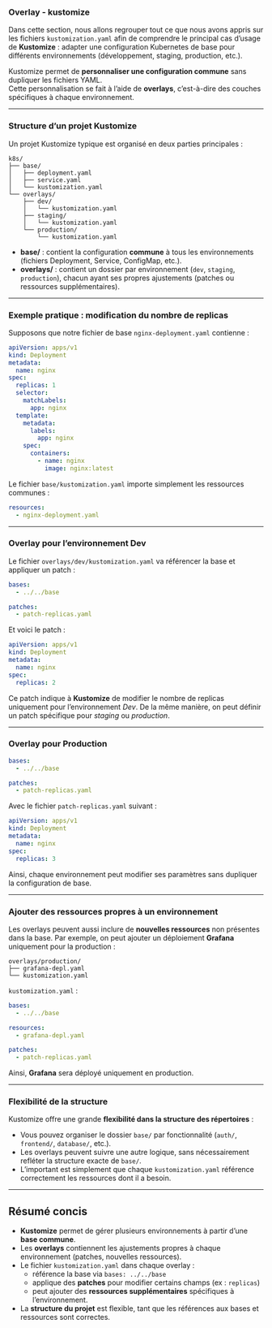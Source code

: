 ### Overlay - kustomize

Dans cette section, nous allons regrouper tout ce que nous avons appris sur les fichiers `kustomization.yaml` afin de comprendre le principal cas d’usage de **Kustomize** : adapter une configuration Kubernetes de base pour différents environnements (développement, staging, production, etc.).

Kustomize permet de **personnaliser une configuration commune** sans dupliquer les fichiers YAML.\
Cette personnalisation se fait à l’aide de **overlays**, c’est-à-dire des couches spécifiques à chaque environnement.

---

### Structure d’un projet Kustomize

Un projet Kustomize typique est organisé en deux parties principales :

```
k8s/
├── base/
│   ├── deployment.yaml
│   ├── service.yaml
│   └── kustomization.yaml
└── overlays/
    ├── dev/
    │   └── kustomization.yaml
    ├── staging/
    │   └── kustomization.yaml
    └── production/
        └── kustomization.yaml
```

* **base/** : contient la configuration **commune** à tous les environnements (fichiers Deployment, Service, ConfigMap, etc.).
* **overlays/** : contient un dossier par environnement (`dev`, `staging`, `production`), chacun ayant ses propres ajustements (patches ou ressources supplémentaires).

---

### Exemple pratique : modification du nombre de replicas

Supposons que notre fichier de base `nginx-deployment.yaml` contienne :

```yaml
apiVersion: apps/v1
kind: Deployment
metadata:
  name: nginx
spec:
  replicas: 1
  selector:
    matchLabels:
      app: nginx
  template:
    metadata:
      labels:
        app: nginx
    spec:
      containers:
        - name: nginx
          image: nginx:latest
```

Le fichier `base/kustomization.yaml` importe simplement les ressources communes :

```yaml
resources:
  - nginx-deployment.yaml
```

---

### Overlay pour l’environnement **Dev**

Le fichier `overlays/dev/kustomization.yaml` va référencer la base et appliquer un patch :

```yaml
bases:
  - ../../base

patches:
  - patch-replicas.yaml
```

Et voici le patch :

```yaml
apiVersion: apps/v1
kind: Deployment
metadata:
  name: nginx
spec:
  replicas: 2
```

Ce patch indique à **Kustomize** de modifier le nombre de replicas uniquement pour l’environnement *Dev*.
De la même manière, on peut définir un patch spécifique pour *staging* ou *production*.

---

### Overlay pour **Production**

```yaml
bases:
  - ../../base

patches:
  - patch-replicas.yaml
```

Avec le fichier `patch-replicas.yaml` suivant :

```yaml
apiVersion: apps/v1
kind: Deployment
metadata:
  name: nginx
spec:
  replicas: 3
```

Ainsi, chaque environnement peut modifier ses paramètres sans dupliquer la configuration de base.

---

### Ajouter des ressources propres à un environnement

Les overlays peuvent aussi inclure de **nouvelles ressources** non présentes dans la base.
Par exemple, on peut ajouter un déploiement **Grafana** uniquement pour la production :

```
overlays/production/
├── grafana-depl.yaml
└── kustomization.yaml
```

`kustomization.yaml` :

```yaml
bases:
  - ../../base

resources:
  - grafana-depl.yaml

patches:
  - patch-replicas.yaml
```

Ainsi, **Grafana** sera déployé uniquement en production.

---

### Flexibilité de la structure

Kustomize offre une grande **flexibilité dans la structure des répertoires** :

* Vous pouvez organiser le dossier `base/` par fonctionnalité (`auth/`, `frontend/`, `database/`, etc.).
* Les overlays peuvent suivre une autre logique, sans nécessairement refléter la structure exacte de `base/`.
* L’important est simplement que chaque `kustomization.yaml` référence correctement les ressources dont il a besoin.

---

## Résumé concis

* **Kustomize** permet de gérer plusieurs environnements à partir d’une **base commune**.
* Les **overlays** contiennent les ajustements propres à chaque environnement (patches, nouvelles ressources).
* Le fichier `kustomization.yaml` dans chaque overlay :
    * référence la base via `bases: ../../base`
    * applique des **patches** pour modifier certains champs (ex : `replicas`)
    * peut ajouter des **ressources supplémentaires** spécifiques à l’environnement.
* La **structure du projet** est flexible, tant que les références aux bases et ressources sont correctes.

